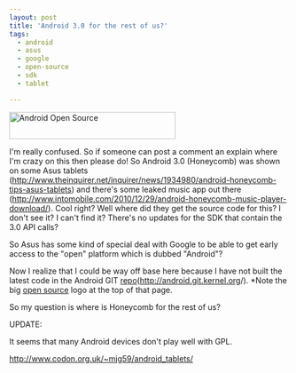 ```yaml
---
layout: post
title: 'Android 3.0 for the rest of us?'
tags:
  - android
  - asus
  - google
  - open-source
  - sdk
  - tablet

---
```


<a href="http://www.pointlessrants.com/wp-content/uploads/2011/01/android-banner1.png"><img class="size-medium wp-image-974 alignnone" title="android-banner1" src="http://www.pointlessrants.com/wp-content/uploads/2011/01/android-banner1-300x49.png" alt="Android Open Source" width="300" height="49" /></a>

I'm really confused. So if someone can post a comment an explain where I'm crazy on this then please do!
So Android 3.0 (Honeycomb) was shown on some Asus tablets (<a title="The Inquirer Honeycomb tablets" href="http://www.theinquirer.net/inquirer/news/1934980/android-honeycomb-tips-asus-tablets">http://www.theinquirer.net/inquirer/news/1934980/android-honeycomb-tips-asus-tablets</a>) and there's some leaked music app out there (<a title="IntoMobile Android Honeycomb Music Player leaked" href="http://www.intomobile.com/2010/12/29/android-honeycomb-music-player-download/">http://www.intomobile.com/2010/12/29/android-honeycomb-music-player-download/</a>).  Cool right?  Well where did they get the source code for this? I don't see it? I can't find it? There's no updates for the SDK that contain the 3.0 API calls?

So Asus has some kind of special deal with Google to be able to get early access to the "open" platform which is dubbed "Android"?

Now I realize that I could be way off base here because I have not built the latest code in the Android GIT <a class="wikinvest-suggestion-link" articletype="definition" articletitle="UmVwbw,,_0" target="_blank" href="http://www.wikinvest.com/wiki/Repo">repo</a>(<a title="Android Git repository" href="http://android.git.kernel.org">http://android.git.kernel.org</a>/). *Note the big <a class="wikinvest-suggestion-link" articletype="concept" articletitle="T3BlbiBTb3VyY2U,_0" target="_blank" href="http://www.wikinvest.com/concept/Open_Source">open source</a> logo at the top of that page.

So my question is where is Honeycomb for the rest of us?

UPDATE:

It seems that many Android devices don't play well with GPL.

<a href="http://www.codon.org.uk/~mjg59/android_tablets/">http://www.codon.org.uk/~mjg59/android_tablets/</a>
